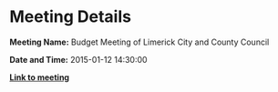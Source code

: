 # Meeting Details

**Meeting Name:** Budget Meeting of Limerick City and County Council

**Date and Time:** 2015-01-12 14:30:00

**<a href="https://www.limerick.ie/council/whats-on/budget-meeting-limerick-city-and-county-council-0" target="_blank">Link to meeting</a>**

